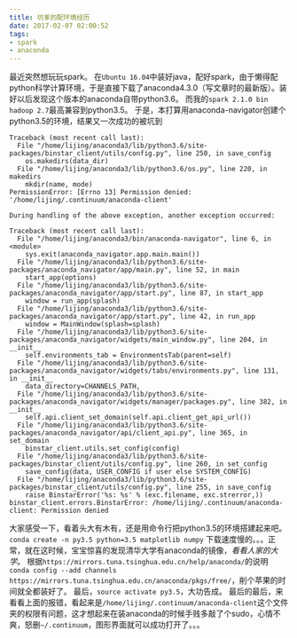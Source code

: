 ```yaml
---
title: 坑爹的配环境经历
date: 2017-02-07 02:00:52
tags:
- spark
- anaconda
---
```

最近突然想玩玩spark。
在`Ubuntu 16.04`中装好java，配好spark，由于懒得配python科学计算环境，于是直接下载了anaconda4.3.0（写文章时的最新版）。装好以后发现这个版本的anaconda自带python3.6。
而我的`spark 2.1.0 bin hadoop 2.7`最高兼容到python3.5。
于是，本打算用anaconda-navigator创建个python3.5的环境，结果又一次成功的被坑到
```
Traceback (most recent call last):
  File "/home/lijing/anaconda3/lib/python3.6/site-packages/binstar_client/utils/config.py", line 250, in save_config
    os.makedirs(data_dir)
  File "/home/lijing/anaconda3/lib/python3.6/os.py", line 220, in makedirs
    mkdir(name, mode)
PermissionError: [Errno 13] Permission denied: '/home/lijing/.continuum/anaconda-client'

During handling of the above exception, another exception occurred:

Traceback (most recent call last):
  File "/home/lijing/anaconda3/bin/anaconda-navigator", line 6, in <module>
    sys.exit(anaconda_navigator.app.main.main())
  File "/home/lijing/anaconda3/lib/python3.6/site-packages/anaconda_navigator/app/main.py", line 52, in main
    start_app(options)
  File "/home/lijing/anaconda3/lib/python3.6/site-packages/anaconda_navigator/app/start.py", line 87, in start_app
    window = run_app(splash)
  File "/home/lijing/anaconda3/lib/python3.6/site-packages/anaconda_navigator/app/start.py", line 42, in run_app
    window = MainWindow(splash=splash)
  File "/home/lijing/anaconda3/lib/python3.6/site-packages/anaconda_navigator/widgets/main_window.py", line 204, in __init__
    self.environments_tab = EnvironmentsTab(parent=self)
  File "/home/lijing/anaconda3/lib/python3.6/site-packages/anaconda_navigator/widgets/tabs/environments.py", line 131, in __init__
    data_directory=CHANNELS_PATH,
  File "/home/lijing/anaconda3/lib/python3.6/site-packages/anaconda_navigator/widgets/manager/packages.py", line 382, in __init__
    self.api.client_set_domain(self.api.client_get_api_url())
  File "/home/lijing/anaconda3/lib/python3.6/site-packages/anaconda_navigator/api/client_api.py", line 365, in set_domain
    binstar_client.utils.set_config(config)
  File "/home/lijing/anaconda3/lib/python3.6/site-packages/binstar_client/utils/config.py", line 260, in set_config
    save_config(data, USER_CONFIG if user else SYSTEM_CONFIG)
  File "/home/lijing/anaconda3/lib/python3.6/site-packages/binstar_client/utils/config.py", line 255, in save_config
    raise BinstarError('%s: %s' % (exc.filename, exc.strerror,))
binstar_client.errors.BinstarError: /home/lijing/.continuum/anaconda-client: Permission denied
```
大家感受一下，看着头大有木有，还是用命令行把python3.5的环境搭建起来吧。
`conda create -n py3.5 python=3.5 matplotlib numpy`
下载速度慢的。。。正常，就在这时候，宝宝惊喜的发现清华大学有anaconda的镜像，*看看人家的大学*。
根据`https://mirrors.tuna.tsinghua.edu.cn/help/anaconda/`的说明
`conda config --add channels https://mirrors.tuna.tsinghua.edu.cn/anaconda/pkgs/free/`，削个苹果的时间就全都装好了。
最后，`source activate py3.5`，大功告成。
最后的最后，来看看上面的报错，看起来是`/home/lijing/.continuum/anaconda-client`这个文件夹的权限有问题，这才想起来在装anaconda的时候手贱多敲了个sudo，心情不爽，怒删`~/.continuum`，图形界面就可以成功打开了。。。